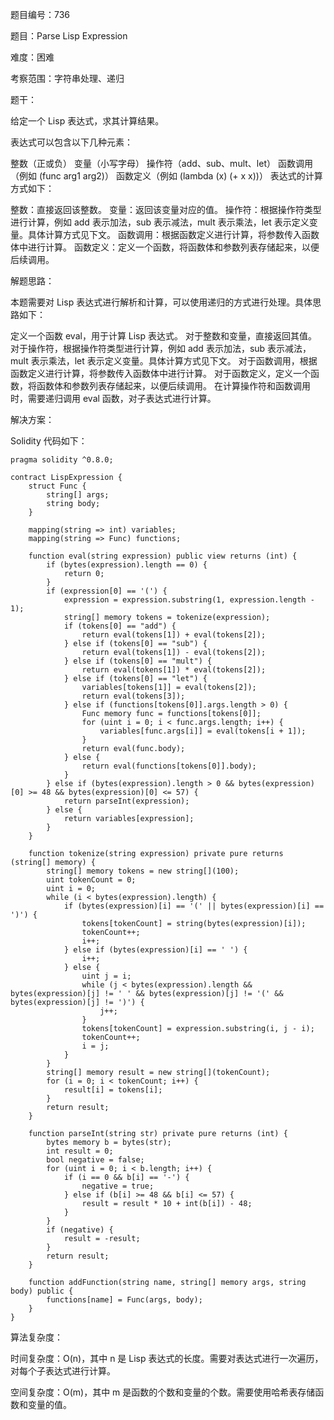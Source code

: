 题目编号：736

题目：Parse Lisp Expression

难度：困难

考察范围：字符串处理、递归

题干：

给定一个 Lisp 表达式，求其计算结果。

表达式可以包含以下几种元素：

整数（正或负）
变量（小写字母）
操作符（add、sub、mult、let）
函数调用（例如 (func arg1 arg2)）
函数定义（例如 (lambda (x) (+ x x))）
表达式的计算方式如下：

整数：直接返回该整数。
变量：返回该变量对应的值。
操作符：根据操作符类型进行计算，例如 add 表示加法，sub 表示减法，mult 表示乘法，let 表示定义变量。具体计算方式见下文。
函数调用：根据函数定义进行计算，将参数传入函数体中进行计算。
函数定义：定义一个函数，将函数体和参数列表存储起来，以便后续调用。

解题思路：

本题需要对 Lisp 表达式进行解析和计算，可以使用递归的方式进行处理。具体思路如下：

定义一个函数 eval，用于计算 Lisp 表达式。
对于整数和变量，直接返回其值。
对于操作符，根据操作符类型进行计算，例如 add 表示加法，sub 表示减法，mult 表示乘法，let 表示定义变量。具体计算方式见下文。
对于函数调用，根据函数定义进行计算，将参数传入函数体中进行计算。
对于函数定义，定义一个函数，将函数体和参数列表存储起来，以便后续调用。
在计算操作符和函数调用时，需要递归调用 eval 函数，对子表达式进行计算。

解决方案：

Solidity 代码如下：

```solidity
pragma solidity ^0.8.0;

contract LispExpression {
    struct Func {
        string[] args;
        string body;
    }

    mapping(string => int) variables;
    mapping(string => Func) functions;

    function eval(string expression) public view returns (int) {
        if (bytes(expression).length == 0) {
            return 0;
        }
        if (expression[0] == '(') {
            expression = expression.substring(1, expression.length - 1);
            string[] memory tokens = tokenize(expression);
            if (tokens[0] == "add") {
                return eval(tokens[1]) + eval(tokens[2]);
            } else if (tokens[0] == "sub") {
                return eval(tokens[1]) - eval(tokens[2]);
            } else if (tokens[0] == "mult") {
                return eval(tokens[1]) * eval(tokens[2]);
            } else if (tokens[0] == "let") {
                variables[tokens[1]] = eval(tokens[2]);
                return eval(tokens[3]);
            } else if (functions[tokens[0]].args.length > 0) {
                Func memory func = functions[tokens[0]];
                for (uint i = 0; i < func.args.length; i++) {
                    variables[func.args[i]] = eval(tokens[i + 1]);
                }
                return eval(func.body);
            } else {
                return eval(functions[tokens[0]].body);
            }
        } else if (bytes(expression).length > 0 && bytes(expression)[0] >= 48 && bytes(expression)[0] <= 57) {
            return parseInt(expression);
        } else {
            return variables[expression];
        }
    }

    function tokenize(string expression) private pure returns (string[] memory) {
        string[] memory tokens = new string[](100);
        uint tokenCount = 0;
        uint i = 0;
        while (i < bytes(expression).length) {
            if (bytes(expression)[i] == '(' || bytes(expression)[i] == ')') {
                tokens[tokenCount] = string(bytes(expression)[i]);
                tokenCount++;
                i++;
            } else if (bytes(expression)[i] == ' ') {
                i++;
            } else {
                uint j = i;
                while (j < bytes(expression).length && bytes(expression)[j] != ' ' && bytes(expression)[j] != '(' && bytes(expression)[j] != ')') {
                    j++;
                }
                tokens[tokenCount] = expression.substring(i, j - i);
                tokenCount++;
                i = j;
            }
        }
        string[] memory result = new string[](tokenCount);
        for (i = 0; i < tokenCount; i++) {
            result[i] = tokens[i];
        }
        return result;
    }

    function parseInt(string str) private pure returns (int) {
        bytes memory b = bytes(str);
        int result = 0;
        bool negative = false;
        for (uint i = 0; i < b.length; i++) {
            if (i == 0 && b[i] == '-') {
                negative = true;
            } else if (b[i] >= 48 && b[i] <= 57) {
                result = result * 10 + int(b[i]) - 48;
            }
        }
        if (negative) {
            result = -result;
        }
        return result;
    }

    function addFunction(string name, string[] memory args, string body) public {
        functions[name] = Func(args, body);
    }
}
```

算法复杂度：

时间复杂度：O(n)，其中 n 是 Lisp 表达式的长度。需要对表达式进行一次遍历，对每个子表达式进行计算。

空间复杂度：O(m)，其中 m 是函数的个数和变量的个数。需要使用哈希表存储函数和变量的值。